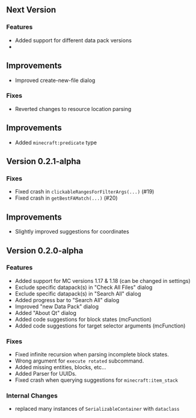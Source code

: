 ## Next Version
### Features
 * Added support for different data pack versions
 * 

## Improvements
 * Improved create-new-file dialog

### Fixes
 * Reverted changes to resource location parsing

## Improvements
 * Added `minecraft:predicate` type

## Version 0.2.1-alpha
### Fixes
 * Fixed crash in `clickableRangesForFilterArgs(...)` (#19)
 * Fixed crash in `getBestFAMatch(...)` (#20)

## Improvements
 * Slightly improved suggestions for coordinates

## Version 0.2.0-alpha
### Features
 * Added support for MC versions 1.17 & 1.18 (can be changed in settings)
 * Exclude specific datapack(s) in "Check All Files" dialog
 * Exclude specific datapack(s) in "Search All" dialog
 * Added progress bar to "Search All" dialog
 * Improved "new Data Pack" dialog
 * Added "About Qt" dialog
 * Added code suggestions for block states (mcFunction)
 * Added code suggestions for target selector arguments (mcFunction)

### Fixes
 * Fixed infinite recursion when parsing incomplete block states.
 * Wrong argument for `execute rotated` subcommand.
 * Added missing entities, blocks, etc...
 * Added Parser for UUIDs.
 * Fixed crash when querying suggestions for `minecraft:item_stack`

### Internal Changes
 * replaced many instances of `SerializableContainer` with `dataclass` 